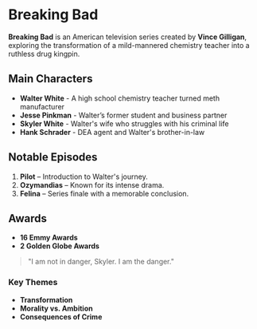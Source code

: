 # Breaking Bad

**Breaking Bad** is an American television series created by **Vince Gilligan**, exploring the transformation of a mild-mannered chemistry teacher into a ruthless drug kingpin.

## Main Characters
- **Walter White** - A high school chemistry teacher turned meth manufacturer
- **Jesse Pinkman** - Walter’s former student and business partner
- **Skyler White** - Walter's wife who struggles with his criminal life
- **Hank Schrader** - DEA agent and Walter's brother-in-law

## Notable Episodes
1. **Pilot** – Introduction to Walter's journey.
2. **Ozymandias** – Known for its intense drama.
3. **Felina** – Series finale with a memorable conclusion.

## Awards
- **16 Emmy Awards**
- **2 Golden Globe Awards**

> "I am not in danger, Skyler. I am the danger."

### Key Themes
- **Transformation**
- **Morality vs. Ambition**
- **Consequences of Crime**
